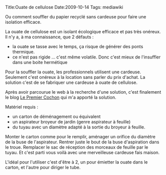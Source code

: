 Title:Ouate de cellulose
Date:2009-10-14
Tags:  mediawiki

Ou comment souffler du papier recyclé sans cardeuse pour faire une
isolation efficace.

La ouate de cellulose est un isolant écologique efficace et pas très
onéreux. Il n'y a, à ma connaissance, que 2 défauts :

-   la ouate se tasse avec le temps, ça risque de générer des ponts
    thermique.
-   ce n'est pas rigide ... c'est même volatile. Donc c'est mieux de
    l'insuffler dans une boite hermétique

Pour la souffler la ouate, les professionnels utilisent une cardeuse.
Seulement c'est onéreux à la location sans parler du prix d'achat. La
solution c'est de se fabriquer une cardeuse à ouate de cellulose.

Après avoir parcourue le web à la recherche d'une solution, c'est
finalement le blog [Le Premier
Cochon](http://alysse.org/~thomas/2006_premier_cochon/spip.php?article137)
qui m'a apporté la solution.

Matériel requis :

-   un carton de déménagement ou équivalent
-   un aspirateur broyeur de jardin (genre aspirateur à feuille)
-   du tuyau avec un diamètre adapté à la sortie du broyeur à feuille.

Monter le carton comme pour le remplir, aménager un orifice du diamètre
de la buse de l'aspirateur. Rentrer juste le bout de la buse
d'aspiration dans le troue. Remplacer le sac de réception des morceaux
de feuille par le tuyau. Et c'est parti vous voilà avec une merveilleuse
cardeuse fais maison.

L'idéal pour l'utiliser c'est d'être à 2, un pour émietter la ouate dans
le carton, et l'autre pour diriger le tube.

